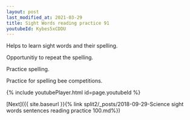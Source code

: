 ```yaml
---
layout: post
last_modified_at: 2021-03-29
title: Sight Words reading practice 91
youtubeId: Kybes5xCDDU
---
```

 
 
Helps to learn sight words and their spelling.

Opportunitiy to repeat the spelling. 

Practice spelling. 
 
Practice for spelling bee competitions. 
 
{% include youtubePlayer.html id=page.youtubeId %}
 
 

[Next]({{ site.baseurl }}{% link  split2/_posts/2018-09-29-Science sight words sentences reading practice 100.md%})
 
